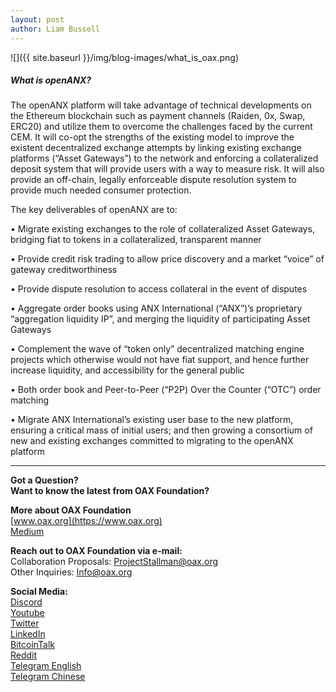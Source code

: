 ```yaml
---
layout: post
author: Liam Bussell
---
```


![]({{ site.baseurl }}/img/blog-images/what_is_oax.png)

##### What is openANX?

The openANX platform will take advantage of technical developments on the Ethereum blockchain such as payment channels (Raiden, 0x, Swap, ERC20) and utilize them to overcome the challenges faced by the current CEM. It will co-opt the strengths of the existing model to improve the existent decentralized exchange attempts by linking existing exchange platforms (“Asset Gateways”) to the network and enforcing a collateralized deposit system that will provide users with a way to measure risk. It will also provide an off-chain, legally enforceable dispute resolution system to provide much needed consumer protection.

The key deliverables of openANX are to:

• Migrate existing exchanges to the role of collateralized Asset Gateways, bridging fiat to tokens in a collateralized, transparent manner

• Provide credit risk trading to allow price discovery and a market “voice” of gateway creditworthiness

• Provide dispute resolution to access collateral in the event of disputes

• Aggregate order books using ANX International (“ANX”)’s proprietary “aggregation liquidity IP”, and merging the liquidity of participating Asset Gateways

• Complement the wave of “token only” decentralized matching engine projects which otherwise would not have fiat support, and hence further increase liquidity, and accessibility for the general public

• Both order book and Peer-to-Peer (“P2P) Over the Counter (“OTC”) order matching

• Migrate ANX International’s existing user base to the new platform, ensuring a critical mass of initial users; and then growing a consortium of new and existing exchanges committed to migrating to the openANX platform

---

**Got a Question?**  
**Want to know the latest from OAX Foundation?**  

**More about OAX Foundation**  
[www.oax.org](https://www.oax.org)  
[Medium](https://medium.com/@OAX_Foundation)  

**Reach out to OAX Foundation via e-mail:**  
Collaboration Proposals: [ProjectStallman@oax.org](mailto:ProjectStallman@oax.org)  
Other Inquiries: [Info@oax.org](mailto:Info@oax.org)  

**Social Media:**  
[Discord](https://discordapp.com/invite/ZH5YHkb)  
[Youtube](https://bit.ly/2Bvsk73)  
[Twitter](https://twitter.com/OAX_Foundation)  
[LinkedIn](https://www.linkedin.com/company/oax-foundation/)  
[BitcoinTalk](http://bitcointalk.org/index.php?topic=1943946)  
[Reddit](https://www.reddit.com/r/OpenANX/)  
[Telegram English](https://t.me/openanxteam)  
[Telegram Chinese](https://t.me/oax_cn)  